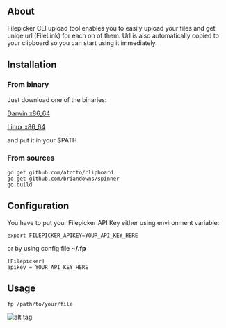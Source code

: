 ## About

Filepicker CLI upload tool enables you to easily upload your files and get uniqe url (FileLink) for each on of them. Url is also automatically copied to your clipboard so you can start using it immediately.

## Installation

### From binary

Just download one of the binaries:

[Darwin x86_64](https://github.com/Ink/fp/blob/master/bin/darwin_x86_64/fp?raw=true)

[Linux x86_64](https://github.com/Ink/fp/blob/master/bin/linux_x86_64/fp?raw=true)

and put it in your $PATH

### From sources

```
go get github.com/atotto/clipboard
go get github.com/briandowns/spinner
go build
```

## Configuration

You have to put your Filepicker API Key either using environment variable:

```
export FILEPICKER_APIKEY=YOUR_API_KEY_HERE
```

or by using config file **~/.fp**

```
[Filepicker]
apikey = YOUR_API_KEY_HERE
```

## Usage

```
fp /path/to/your/file
```

![alt tag](https://www.filepicker.io/api/file/sQ1ZcmLUTcuterQQpGpv/convert?w=800)
